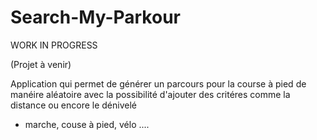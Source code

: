 # Search-My-Parkour

WORK IN PROGRESS

(Projet à venir)

Application qui permet de générer un parcours pour la course à pied de manéire aléatoire avec la possibilité d'ajouter des critéres comme la distance ou encore le dénivelé

- marche, couse à pied, vélo ....
